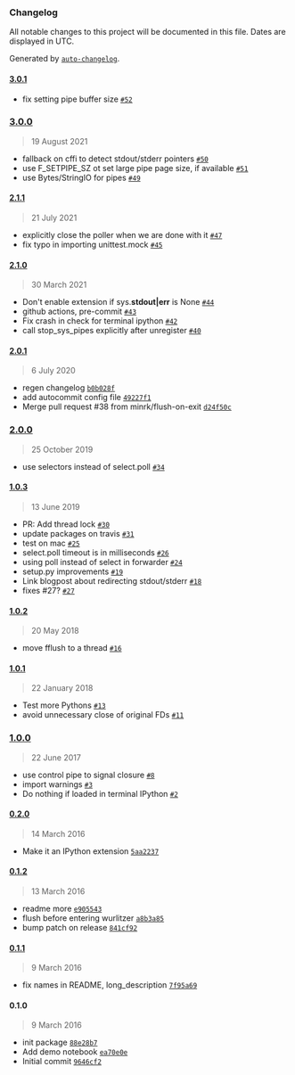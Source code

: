 ### Changelog

All notable changes to this project will be documented in this file. Dates are displayed in UTC.

Generated by [`auto-changelog`](https://github.com/CookPete/auto-changelog).

#### [3.0.1](https://github.com/minrk/wurlitzer/compare/3.0.0...3.0.1)

- fix setting pipe buffer size [`#52`](https://github.com/minrk/wurlitzer/pull/52)

### [3.0.0](https://github.com/minrk/wurlitzer/compare/2.1.1...3.0.0)

> 19 August 2021

- fallback on cffi to detect stdout/stderr pointers [`#50`](https://github.com/minrk/wurlitzer/pull/50)
- use F_SETPIPE_SZ ot set large pipe page size, if available [`#51`](https://github.com/minrk/wurlitzer/pull/51)
- use Bytes/StringIO for pipes [`#49`](https://github.com/minrk/wurlitzer/pull/49)

#### [2.1.1](https://github.com/minrk/wurlitzer/compare/2.1.0...2.1.1)

> 21 July 2021

- explicitly close the poller when we are done with it [`#47`](https://github.com/minrk/wurlitzer/pull/47)
- fix typo in importing unittest.mock [`#45`](https://github.com/minrk/wurlitzer/pull/45)

#### [2.1.0](https://github.com/minrk/wurlitzer/compare/2.0.1...2.1.0)

> 30 March 2021

- Don't enable extension if sys.**stdout|err** is None [`#44`](https://github.com/minrk/wurlitzer/pull/44)
- github actions, pre-commit [`#43`](https://github.com/minrk/wurlitzer/pull/43)
- Fix crash in check for terminal ipython [`#42`](https://github.com/minrk/wurlitzer/pull/42)
- call stop_sys_pipes explicitly after unregister [`#40`](https://github.com/minrk/wurlitzer/pull/40)

#### [2.0.1](https://github.com/minrk/wurlitzer/compare/2.0.0...2.0.1)

> 6 July 2020

- regen changelog [`b0b028f`](https://github.com/minrk/wurlitzer/commit/b0b028f12e129844d813718d94656ab7e2a89678)
- add autocommit config file [`49227f1`](https://github.com/minrk/wurlitzer/commit/49227f18edaac240602f4dd37fc8ed79e372825c)
- Merge pull request #38 from minrk/flush-on-exit [`d24f50c`](https://github.com/minrk/wurlitzer/commit/d24f50c611164a3468622ca2ed80efc3abec8641)

### [2.0.0](https://github.com/minrk/wurlitzer/compare/1.0.3...2.0.0)

> 25 October 2019

- use selectors instead of select.poll [`#34`](https://github.com/minrk/wurlitzer/pull/34)

#### [1.0.3](https://github.com/minrk/wurlitzer/compare/1.0.2...1.0.3)

> 13 June 2019

- PR: Add thread lock [`#30`](https://github.com/minrk/wurlitzer/pull/30)
- update packages on travis [`#31`](https://github.com/minrk/wurlitzer/pull/31)
- test on mac [`#25`](https://github.com/minrk/wurlitzer/pull/25)
- select.poll timeout is in milliseconds [`#26`](https://github.com/minrk/wurlitzer/pull/26)
- using poll instead of select in forwarder [`#24`](https://github.com/minrk/wurlitzer/pull/24)
- setup.py improvements [`#19`](https://github.com/minrk/wurlitzer/pull/19)
- Link blogpost about redirecting stdout/stderr [`#18`](https://github.com/minrk/wurlitzer/pull/18)
- fixes #27? [`#27`](https://github.com/minrk/wurlitzer/issues/27)

#### [1.0.2](https://github.com/minrk/wurlitzer/compare/1.0.1...1.0.2)

> 20 May 2018

- move fflush to a thread [`#16`](https://github.com/minrk/wurlitzer/pull/16)

#### [1.0.1](https://github.com/minrk/wurlitzer/compare/1.0.0...1.0.1)

> 22 January 2018

- Test more Pythons [`#13`](https://github.com/minrk/wurlitzer/pull/13)
- avoid unnecessary close of original FDs [`#11`](https://github.com/minrk/wurlitzer/pull/11)

### [1.0.0](https://github.com/minrk/wurlitzer/compare/0.2.0...1.0.0)

> 22 June 2017

- use control pipe to signal closure [`#8`](https://github.com/minrk/wurlitzer/pull/8)
- import warnings [`#3`](https://github.com/minrk/wurlitzer/pull/3)
- Do nothing if loaded in terminal IPython [`#2`](https://github.com/minrk/wurlitzer/pull/2)

#### [0.2.0](https://github.com/minrk/wurlitzer/compare/0.1.2...0.2.0)

> 14 March 2016

- Make it an IPython extension [`5aa2237`](https://github.com/minrk/wurlitzer/commit/5aa22375de5516915bb1cb9168e04430933e86a6)

#### [0.1.2](https://github.com/minrk/wurlitzer/compare/0.1.1...0.1.2)

> 13 March 2016

- readme more [`e905543`](https://github.com/minrk/wurlitzer/commit/e9055432933b29a70246299f2534e44af01c7edb)
- flush before entering wurlitzer [`a8b3a85`](https://github.com/minrk/wurlitzer/commit/a8b3a856a576fe50e8771fddad7fcf3b21ae3285)
- bump patch on release [`841cf92`](https://github.com/minrk/wurlitzer/commit/841cf922a77fd1a954ff968530d096ecfc1879aa)

#### [0.1.1](https://github.com/minrk/wurlitzer/compare/0.1.0...0.1.1)

> 9 March 2016

- fix names in README, long_description [`7f95a69`](https://github.com/minrk/wurlitzer/commit/7f95a690985e9ff2e7360c2c433fa9b9187f8758)

#### 0.1.0

> 9 March 2016

- init package [`88e28b7`](https://github.com/minrk/wurlitzer/commit/88e28b7685806006fdd3c9a2021705be1b9fbbed)
- Add demo notebook [`ea70e0e`](https://github.com/minrk/wurlitzer/commit/ea70e0e1f82ccb2e3283b6baf2c1d91c0b05ac8a)
- Initial commit [`9646cf2`](https://github.com/minrk/wurlitzer/commit/9646cf2417cc46c61d1f6437f8f76efa56ccf2d8)
